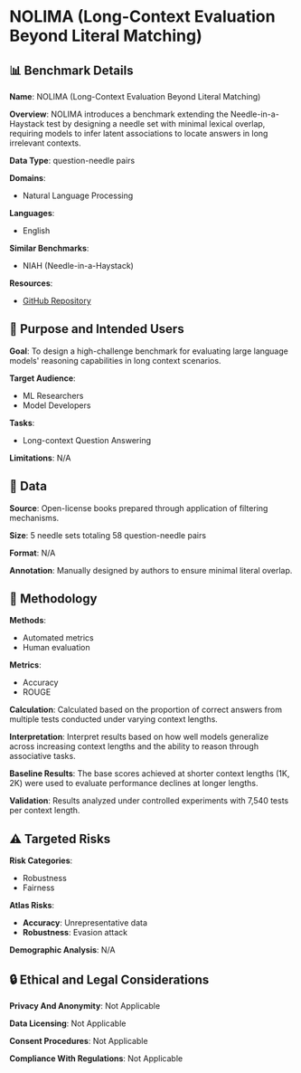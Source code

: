 # NOLIMA (Long-Context Evaluation Beyond Literal Matching)

## 📊 Benchmark Details

**Name**: NOLIMA (Long-Context Evaluation Beyond Literal Matching)

**Overview**: NOLIMA introduces a benchmark extending the Needle-in-a-Haystack test by designing a needle set with minimal lexical overlap, requiring models to infer latent associations to locate answers in long irrelevant contexts.

**Data Type**: question-needle pairs

**Domains**:
- Natural Language Processing

**Languages**:
- English

**Similar Benchmarks**:
- NIAH (Needle-in-a-Haystack)

**Resources**:
- [GitHub Repository](https://github.com/adobe-research/NoLiMa)

## 🎯 Purpose and Intended Users

**Goal**: To design a high-challenge benchmark for evaluating large language models' reasoning capabilities in long context scenarios.

**Target Audience**:
- ML Researchers
- Model Developers

**Tasks**:
- Long-context Question Answering

**Limitations**: N/A

## 💾 Data

**Source**: Open-license books prepared through application of filtering mechanisms.

**Size**: 5 needle sets totaling 58 question-needle pairs

**Format**: N/A

**Annotation**: Manually designed by authors to ensure minimal literal overlap.

## 🔬 Methodology

**Methods**:
- Automated metrics
- Human evaluation

**Metrics**:
- Accuracy
- ROUGE

**Calculation**: Calculated based on the proportion of correct answers from multiple tests conducted under varying context lengths.

**Interpretation**: Interpret results based on how well models generalize across increasing context lengths and the ability to reason through associative tasks.

**Baseline Results**: The base scores achieved at shorter context lengths (1K, 2K) were used to evaluate performance declines at longer lengths.

**Validation**: Results analyzed under controlled experiments with 7,540 tests per context length.

## ⚠️ Targeted Risks

**Risk Categories**:
- Robustness
- Fairness

**Atlas Risks**:
- **Accuracy**: Unrepresentative data
- **Robustness**: Evasion attack

**Demographic Analysis**: N/A

## 🔒 Ethical and Legal Considerations

**Privacy And Anonymity**: Not Applicable

**Data Licensing**: Not Applicable

**Consent Procedures**: Not Applicable

**Compliance With Regulations**: Not Applicable
